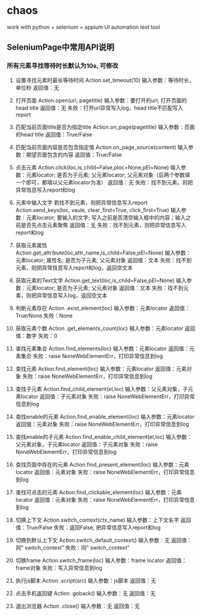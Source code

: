 # chaos
work with python + selenium + appium UI automation test tool

## SeleniumPage中常用API说明
### 所有元素寻找等待时长默认为10s, 可修改
1.	设置寻找元素时最长等待时间
Action.set_timeout(10)
输入参数：等待时长，单位秒
返回值：无

2.	打开页面
Action.open(url, pagetitle)
输入参数：要打开的url; 打开页面的head title
返回值：无
失败：打开url异常写入log，head title不匹配写入report

3.	匹配当前页面title是否为指定title
Action.on_page(pagetitle)
输入参数：页面的head title
返回值：True/False

4.	匹配当前页面内容是否包含指定值
Action.on_page_source(content)
输入参数：期望页面包含的内容
返回值：True/False

5.	点击元素
Action.click(loc,is_child=False,ploc=None,pEl=None)
输入参数：元素locator; 是否为子元素; 父元素locator; 父元素对象（后两个参数填一个即可，都填以父元素locator为准）
返回值：无
失败：找不到元素，则把异常信息写入report和log

6.	元素中输入文字
若找不到元素，则把异常信息写入report
Action.send_keys(loc, vaule, clear_first=True, click_first=True)
输入参数：元素locator; 要输入的文字; 写入之前是否清空输入框中的内容；输入之前是否先点击元素聚焦
返回值：无
失败：找不到元素，则把异常信息写入report和log

7.	获取元素属性
Action.get_attribute(loc,attr_name,is_child=False,pEl=None)
输入参数：元素locator; 属性名; 是否为子元素; 父元素对象
返回值：文本
失败：找不到元素，则把异常信息写入report和log，返回空文本

8.	获取元素的Text文字
Action.get_text(loc,is_child=False,pEl=None)
输入参数：元素locator; 是否为子元素; 父元素对象
返回值：文本
失败：找不到元素，则把异常信息写入log，返回空文本

9.	判断元素存在
Action .exist_element(loc)
输入参数：元素locator
返回值：True/None
失败：None

10.	获取元素个数
Action .get_elements_count(loc)
输入参数：元素locator
返回值：数字
失败：0


11.	查找元素集合
Action.find_elements(loc)
输入参数：元素locator
返回值：元素集合
失败：raise NoneWebElementErr，打印异常信息到log

12.	查找元素
Action.find_element(loc)
输入参数：元素locator
返回值：元素对象
失败：raise NoneWebElementErr，打印异常信息到log

13.	查找子元素
Action.find_child_element(el,loc)
输入参数：父元素对象，子元素locator
返回值：子元素对象
失败：raise NoneWebElementErr，打印异常信息到log

14.	查找enable的元素
Action.find_enable_element(loc)
输入参数：元素locator
返回值：元素对象
失败：raise NoneWebElementErr，打印异常信息到log


15.	查找enable的子元素
Action.find_enable_child_element(el,loc)
输入参数：父元素对象，子元素locator
返回值：子元素对象
失败：raise NoneWebElementErr，打印异常信息到log

16.	查找页面中存在的元素
Action.find_present_element(loc)
输入参数：元素locator
返回值：元素对象
失败：raise NoneWebElementErr，打印异常信息到log

17.	查找可点击的元素
Action.find_clickable_element(loc)
输入参数：元素locator
返回值：元素对象
失败：raise NoneWebElementErr，打印异常信息到log

18.	切换上下文
Action.switch_context(ctx_name)
输入参数：上下文名字
返回值：True/False
失败：返回False, 把异常信息写入report和log

19.	切换到默认上下文
Action.switch_default_context()
输入参数：无
返回值：同” switch_context”
失败：同” switch_context”

20.	切换frame
Action.switch_frame(loc)
输入参数：frame locator
返回值：frame对象
失败：写入异常信息到log

21.	执行js脚本
Action .script(src)
输入参数：js脚本
返回值：无

22.	点击手机返回键
Action .goback()
输入参数：无
返回值：无
23.	退出浏览器
Action .close()
输入参数：无
返回值：无



